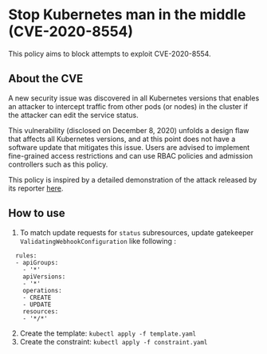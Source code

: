 # Stop Kubernetes man in the middle (CVE-2020-8554)

This policy aims to block attempts to exploit CVE-2020-8554.

## About the CVE

A new security issue was discovered in all Kubernetes versions that enables an attacker to intercept traffic from other pods (or nodes) in the cluster if the attacker can edit the service status.

This vulnerability (disclosed on December 8, 2020) unfolds a design flaw that affects all Kubernetes versions, and at this point does not have a software update that mitigates this issue. Users are advised to implement fine-grained access restrictions and can use RBAC policies and admission controllers such as this policy.

This policy is inspired by a detailed demonstration of the attack released by its reporter [here](https://blog.champtar.fr/K8S_MITM_LoadBalancer_ExternalIPs/).

## How to use

1. To match update requests for `status` subresources, update gatekeeper `ValidatingWebhookConfiguration` like following :

```
  rules:
  - apiGroups:
    - '*'
    apiVersions:
    - '*'
    operations:
    - CREATE
    - UPDATE
    resources:
    - '*/*'
```

2. Create the template: `kubectl apply -f template.yaml`
3. Create the constraint: `kubectl apply -f constraint.yaml`